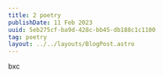 ```yaml
---
title: 2 poetry
publishDate: 11 Feb 2023
uuid: 5eb275cf-ba9d-428c-bb45-db188c1c1100
tag: poetry
layout: ../../layouts/BlogPost.astro
---
```

bxc